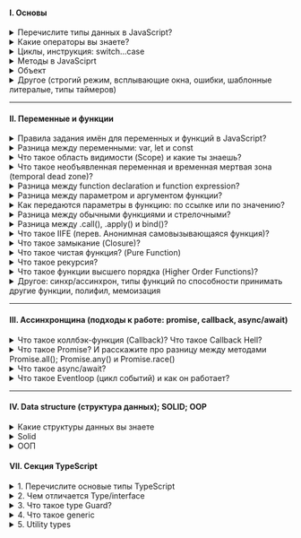 #### I. Основы

<details>
<summary> Перечислите типы данных в JavaScript? </summary>
В JavaScript существует 8 типов данных, их можно разделить на примитивные и ссылочные. К примитивным относятся следующие типы:

- `string` (строка),

- `number` (число),

- `biginit`,

- `boolean`,

- `symbol` (уникальный идентификатор) - необходимо для создания уникальных id, чтобы создать его необходимо написать функцию Symbol(""). Если сравнить два одниковых символа между собой, они никогда не равны

- `null`,

- `undefined`

Стоит отметить, что разница между null и undefined в том, что `Undefined` - это когда переменная объявлена, но мы ей не присвоенно значение, а `null` - когда мы присвоили значение специально, и как бы говорим, что у нас есть переменная и она пустая. Кстати при нестроговом сравнение undefined и null дает true, а при строгом false, а также при сравнение null == 0 дает false

А к ссылочному относится:

- `object`, в котором можно хранить данные с помощью ключа и значение. И один объект не похож так как сравниваются ссылки на объект, а не значение как примитив

А определить тип данных можно с помощью typeOf.

<details>
<summary>Question: Как превратить любой тип данных в булевое и разница между явным и невным преобразованием? JavaScript статически, или динамически типизированный язык?</summary>

В JS мы можем явно преобразовать типы, всего их три: String(), Boolean(), Number() - и все они являются функциями.

Чтобы превартить тип данных в булевый можно использовать:

1. Функцию Boolean(null)
2. !! (Двойное логическое не), `Допилить идею: Если мы применим его к не пустой строке, то оно сначало станет false, а затем true`

Чтобы превратить тип данных в числовое можно использовать:

1. Функцию Number('5')
2. метод parseInt("5")

Что превратить тип данных в строку можно использовать:

1. Функцию String(null)
2. Или через метод Object.prototype.toString(43)

Разница заключается в том, что неявное преобразование происходит автоматически путем арифмитические действий, а явное когда мы указываем тип специально через функции Number или ParseInt, функцию String или метод toString, Boolean или двойное логическое !!

Динамически типизированный язык, так как происходит автоматическое преобразование типов

</details>

<details>
<summary>Question: Перечислите все ложные (falsy) значение? Что такое NaN?</summary>

Falsy - это следующие значение: "", 0, null, undefined, NaN, false. А все остальное уже true

NaN расшифровывается как not-a-number, что означает не является числом. Мы получаем его когда выполняем математическую операцию неправильно. Например, если мы infinity разделим на intinity, то оно нам даст NaN. Для того, чтобы проверить, что число не является числом использует функцию isNaN()
А его особенностью можно выделить то, что она не равна ничему даже самому себе как в строгом, так и в нестрогом сравнении.

</details>
</details>

<details>
<summary> Какие операторы вы знаете? </summary>

I. Арифмитические операторы:

- сложения,
- вычитания,
- умножения,
- делание,
- возведение в стене `**`
- взятия от остатка `%`

II. Логические операторы:

- Или (||) - ищет первое truthy значение и возвращает его. У него самая большая приоритетность и он будет выполняться первый
- И (&&) - ищет первое falsy значение и возвращает последнее значение, если оба значеные верны.
- ! (Логическое не) - меняет значение на противоположное. Например если строку мы обернет в логическое !'str', то у нас false

К особенностям стоит отметить, что есть также приоритетность, но если мы обернем в скобки то данная приоритетность уже не будет иметь разницы.

III. Операторы сравнения:

- больше, меньше, меньше или равно, больше или равно,
- нестрогое (==) и строгое равенство (===). => Строгое равенство отличается от нестрогого тем, что нестрогое сравнивает только значения без приведения типов, а строгая сравнивает и значения и типы
- не равно (!=).

#### Question: Что такое оператор нулевого слияние ??

Он возвращает значение правого операнда, если левый операнд содержит null или undefined, в противном случае возвращается значение левого операнда. Он похож на или, так как он возвращает правый операнд если в левом хранится ложное значение, а не только null / undefined

</details>
</details>

<details>
<summary> Циклы, инструкция: switch...case</summary>

- for (let i=..; i > str; i++) - классический цикл, когда нам необходимо какое-то действие повторить несколько раз

- for ... in - служит для перебора объекта и возвращает нам ключи. Если нам необходимо получить значения, внутри цикла нам необходимо в квадратных скобках написать значения.

```
const uniqueUser = {
  name: "Valera",
  age: 24,
  isAdmin: true,
}

for (const key in iterable) {
  console.log(key) // name, age, isAdmin
  console.log(uniqueUser[key]) // Valera, 24, true
}
```

Если мы решим использовать их в массиве, то получим индексы.

```
const myLifeSummedUp = ["☕", "💻", "🍷", "🍫"]

for (let item in myLifeSummedUp) {
  // 0 1 2 3
  console.log(item)
}
```

- for ... of - служит для перебора массива и возвращает нам значения.

#### Отличие while и do while

do ... while - должен выполнится хотя бы один раз и не важно верны ли условия или нет, в то время как while может и не выполнится если условия не подходят

#### Что такое switch/case и где он используется?

Внутри есть кейсы (те в свою очередь делают строгое сравнения между значения), и после каждого кейса необходимо писать break, если не указать, то проверка пройдет дальше, есть также continue, который пропускает.

Если говорить про реакт, то используется он в редьюсерах (редаксе). И например когда нам нужно именно точное сравнения

</details>

<details>
<summary> Методы в JavaSciprt</summary>

<details>
<summary>Методы чисел, матиматические и строковые</summary>

#### Number and math methods

##### 1. Number method

- `.toString()` - число преобразоывавает в строку
- `.parseInt()` - берет строку и возвращает целое число
- `.isNaN()` - проверяет, является ли значения числа наном
- `.isFinity()`- проверяет, является ли число конечным

##### 2. Math method

- `.min(1, 2, 3)` - вернуть минимальное число
- `.max(2, 3, 4)` - вернуть максимальное число
- `.random(1, 2, 3)` - можно получить рандомное число
- `.floor()` - округляет в меньшую степень
- `.ceil()` - округляет в большую степень
- `.pow(2, 3)` - принимает два значения и возвращает возведенную степень `(3, 3) // 27`
- `.abs()` - возвращает абсолютное значение числа. Если это пустые кавычки или пустой массив, то это 0

Ну и другие по типу косинуса, синуса метода


##### 3. String methods

- `.toUpperCase()` - берет строку и пишет ее с большой буквы (преобразованное в верхний регистр).
- `.toLowerCase()` - берет строку и пишет ее с маленькой буквы (преобразованное в нижний регистр).
- `.split()` - делает из строки массив
- `.trim()` - удаляет пробельные символы с начало и конца строки
- `.startsWith()` проверяют начинается-ли строка с определенного символа который мы укажем внутри
- `.endsWith()` делает противоположное, тобишь заканчивается строка c определенным символом

</details>

<details>
<summary>Методы массива</summary>

- `.isArray()` => проверяет является ли значение массивом
- `.find()` - вернёт первый найденный в массиве элемент, который подходит под условие.
- `.findIndex()` - возвращает уже не найденный элемент, а индекс
- `.concat()` - когда есть два разных массива и нам нужна их объединить
- `.flat()` - когда внутри массива есть еще один массивы и мы хотим их все объединить в один общий через infinity либо указать определенную вложенность объединить, где 1 - на 1 уровень вложенности
- `.splice()` - который меняет исходный массив, c помощью данного метода мы можем удалять или добавлять внутрь массивы какие-то элементы
- `.slice()` - копирует старый массив и возвращает на его основе новый. Он просто копирует его.


Следующие 4 метода меняют исходных массив

- `.push()` - добавляет элементы в конец массива и возвращает новую длину массива.
- `.pop()` - удаляет из массива последний элемент и возвращает его значение.
- `.unshift()` - добавляет элементы в начало массива и возвращают новую длину массива.
- `.shift()` - удаляет из массива первый элемент и возвращает его значение.

Что будет работать быстрее? => Pop и push - так как их задача лишь добавить или удалить элемент в конце массива, а shift и unshift медленее так как помимо удаление или добавления первого элемент они будут сдвигать массив вправо или влево.

- `.forEach()` и `.map()` => отличие заключается в том, что forEach() меняет исходный массив, а map возвращает новый. Еще одним отличиям является то, что если мы используем .map, то мы можем использовать и другие методы.



#### Какие методы мутируют и не мутирует исходный массив?  

Мутирующие sort, reverse, push, pop, shift, unshift, splice, а к немутирующим можно отнести: map, filter, slice, concat,

</details>
</details>

<details>
<summary> Объект</summary>

<details>
<summary>Question: Расскажите про объект и как его создавать? Чем отличается объект от массива</summary>

Объекты - это тип данных, которые преназначены для хранения различных значений с помощью ключа и значения и выделяют следующие типы объектов - функции, массив, даты и коллекция: maps и weakmaps, sets и weaksets. В JS существует несколько способов создания объекта - это через фигурные скоба `{}`; через ключевое слово: `let user = new Person("Win")`; через object.create(): `let user = Object.create(person)`

Стоит отметить, что ключевое слово new делает несколько вещей:

- Создает новый пустой объект, который наследуется от prototype;
- К нему (объекту) привязывается значение this;
- Возвращает значение this, если в реализации не указано иноеэ

Разница между объектом и массивом

- У массивов есть методы тех, которых нет у объекта, также и наоборот
- Чтобы обратится к какому-то элементу в массиве мы должны использовать индекс от нуля. А у объекта обращение идет через точку
- Также у массива есть свойство length - делает подсчет всех элементов внутри массива.

</details>

<details>
<summary>Question: Как определить наличие свойства в объекте?</summary>

Первый и второй способ вернет булевое значение

- С помощью метод `.hasOwnProperty()`
- С помощью оператора `in`

Отличия заключается в том, что оператор in проверяет наличие свойств не только в самом объекте но и в его `ПРОТОТИПАХ`, а `hasOwnProperty` проверяет наличие свойства только в основном объекте.

- Обратится к объекту напрямую с помощью индексовой натации. Если свойство есть в объекте, то оно вернет значение, а если его нет, то undefined: `console.log(obj['prop1']); => foo`

</details>

<details>
<summary> Question: Методы объекта: key(), values(), entries(), fromEntries() </summary>

1. `Object.keys()` - возвращает массив ключей
2. `Object.values()` - возвращает массив значений
3. `Object.entries()` - возвращает массив пар ключ и значения
4. `Object.fromEntries()` - он преобразует список пар: ключ и значение в объект

```
const object1 = {
  a: 'smth',
  b: 42,
  c: false
};

console.log(Object.keys(object1));   // ["a", "b", "c"]
console.log(Object.values(object1)); // ["smth, 42, false"]
```

</details>

<details>
<summary> Question: Что такое деструктуризация? (деструктурирующее присваивание)</summary>

Деструктуризация появилась в ЕС6 и она позволяеть извлекает данные из массива или объекта с помощью определенного синтаксиса и записать их в переменную.

```
let arr = ["Ali", "Adigezalli"];
let [first, second] = arr;
console.log(first + " " + second); // * Ali Adigezalli
```

</details>

<details>
<summary> Question: Разница между Rest (остаточными параметры) и Spread (операторами расширения)?</summary>

Синтаксис одинаковый, однако задачи выполняют разные

Rest `(остаточные параметры)`. => Например у нас есть функция, и к нам приходят очень много параметров. Мы можем взять первые два параметра (a, b), а остальные параметры мы можем получить с помощью rest-оператора. Первые два параметра придут в качестве обычных значений, а рест оператор придет в виде массива

Spread `(оператор расширение)` - расширяет массив, объект. У нас есть в базе данных большой массив с пользователями и нам необходимо его скопировать и добавить пару новых пользователей и чтобы это сделать мы можем использовать spread оператор

</details>

<details>
<summary> Question:  Разница между глубокой (deep) и поверхностной (shallow) копиями объекта? </summary>

Например у нас есть объект с большой кучей вложенностей: массивов, объектов и т.д. И когда мы хотим копировать объект через spread оператор, то копируется лишь первый уровень вложенности, а остальные не копируются. Если нам нужно использовать глубокое копирование тут есть два варианта через JSON.parse и stringify или использовать спред оператор для всех уровней вложенностей, так мы получим глубокое копирование

</details>
</details>

<details>
<summary> Другое (строгий режим, всплывающие окна, ошибки, шаблонные литералые, типы таймеров) </summary>

<details>
<summary> Строгий режим (strict mode) в JavaScript?</summary>

Он появился в ЕС5, и он говорит, что наш код будет работать в строгом режиме в JS. Чтобы его использовать необходимо написать 'use strict' либо в начале скрипта либо внутри функции. Если мы его напишем в начале скрипта, то он будет иметь глобальную область видимости, а если напишем внутри функции, то будет иметь локальную область видимости. Например если мы объявим объект без переменной или продублируем параметры внутри функции

```
"use strict";
x = {p1:10, p2:20};      // This will cause an error
function x2(p1, p1) {};   // This will cause an error
```

</details>

<details>
<summary> Типы всплывающих окон в JavaScript?</summary>

`alert` - выводить информацию во всплывающем окне;

`confirm` - спрашивать соглашение во всплывающем окне; подтвердить по ОК или Отмену

`prompt` - всплывающем окно, где просят написать что-то в инпут поле

</details>

<details>
<summary> Типы ошибок в JavaScript? </summary>

1. SyntaxError - синтаксическая ошибка возникает когда мы написали неправильно какое-то слово: reutrn

2. RefferenceError - возникает когда js не может найти какую-то ссылку в которой мы пытаемся получить доступ. Например хотим определенную переменную найти а его нет

3. TypeError - возникает когда мы хотим методы определенных типов преобразовать на типов у которого этого метода нет.

</details>

<details>
<summary> Что такое шаблонные литералы (Template Literals)?</summary>

Шаблонные литаралы - это обратные кавычки, внутри обратные кавычек мы можем с помощью знака доллара и фигурными скобками (${выражение}).

</details>

<details>
<summary> Типы таймеров в JavaScript?</summary>

В JS есть два основных типа таймеров:

- `setTimeout(...)` - позволяет вызвать переданную функцию один раз через определенное время
- `setInterval(...)` - позволяет вызвать переданную функцию много раз через определенный интервал времени. Чтобы отменить `setInterval` мы можем использовать тип: `clearInterval()` и внутрь передаем переменную, где использовали `setInterval`.

</details>

<details>
<summary> Что такое выражения (expression) и инструкции (statement)</summary>

I. Выражение - это арифмитическое действие. Например:`+, -, *, /, %, >, =, ==, i++, --i`, `Math.random - случайное число.

II. Инструкция - это фрагмент кода, который выполняет определенное действие. К инструкциям относятся: `if, if-else, while, for, for..in, for..of switch, for-in, объявления переменных`

</details>
</details>

---

#### II. Переменные и функции

<details>
<summary> Правила задания имён для переменных и функций в JavaScript? </summary>

Если мы говорим задание имен переменных, то

1. Они должны содержать буквы на латинице, он должен отражать смысл того, что он хранит: `let age = 20`;

2. Цифр: `let user2 = 'Antony';`

3. Символы доллара: `let $user = 'Alice';`

4. Нижнего подчеркивания: `let _user = 'Pete';`

Если мы говорим то, что как не стоит начинать, то - первый символ не должен быть цифрой: `let 10user = 'Nick';`

Имя функции должно понятно и четко отражать что она делает и что возвращает. Функция - это действия по этому её имя
обычно является глаголом: `function checkValue() {}`

</details>

<details>
<summary> Разница между переменными: var, let и const </summary>

Существует несколько отличий между var, let и const:

1. let и const появились в ЕС6, а var был до ЕС6.

2. Переменные var можно как занова объявлять, так и повторно обновлять, что не вызовет никакой ошибки в консоле. И с этим было много проблем

3. У let мы можем присвоить новое значение, однако создавать переменную с тем же именем нельзя, а у const (если
   говорим про переменую), то мы не можем присвоить новое значение и не можем создать переменную с тем же именем. То
   есть переменная становится не изменяемой.

4. У var область видимости - глобальная или локальная (область видимости в пределах функции). У `let` и `const` - блочную область видимости, что в свою очередь означает любой элемент с фигурными скобками: функции, циклы, инструкции (if ... else). тип
</details>

<details> 
<summary> Что такое область видимости (Scope) и какие ты знаешь? </summary>

Область видимости - это место откуда мы имеем доступ к переменным или функциям. Выделяют 3 типа:

1. `Глобальная область видимости` - это когда иы объявляем переменную внутри самого файла js (внутри скрипта) не
   оборачивая ни функцией, циклом. Они доступны из любого места в коде

2. `Локальная область видимости` - переменные и функции объявленные внутри функций, доступны только внутри этой
   функции и всем вложенным в неё функциям. За ее пределами, при обращении к переменной, мы получаем ошибку

3. `Блочная область видимости` - это когда переменная доступна только внутри блока, за пределеми блока она не доступна.

</details>

<details>
<summary> Что такое необъявленная переменная и временная мертвая зона (temporal dead zone)? </summary>

1. `Необъявленная переменная` - это когда мы написали какое-то значение `a = 20` без переменных var, let либо const.
   Область видимости у необъявленных переменых - глобальная, что означает, что они доступны из любого места кода, что
   не очень хорошая практика как и var. Если мы будем использовать строгий режим, то получим ошибку ReferenceError, а в
   нестрогом undefined

2. `Временная мертвая зона` - Она появилась в ЕС6 и работает с let и const. Если мы сначало обратимся к переменной
   до ее написания, в случае с var увидем ошибку undefined, так как вар появился значительно раньше временной мертвой
   зоны. Однако если мы сначало вызовем let или const до ее написания, то получим ошибку referenceError. Из чего можно
   сделать вывод, что временная мертвая зона означает, что к переменной мы не можем обратится пока она не будет вычислена

</details>

<details>
<summary> Разница между function declaration и function expression? </summary>

Выделяют два способа объявлении функции:

- `Function Declaration` – функция, которая объявлена через кл.слово function. Например: `function multyple() {...}`

- `Function Expression` – функция, которая объявление через переменную. Например: `let multiply = function () {...}`

Отличие заключает в том, что к function declaration можно вызвать до того как объявить. Так как JS собирает все строчки
где объявляется function, а также через Hoisting (подним) их самый вверх, что позволяет нам сначало вызвать их, а потом
объявить. Еще наверное стоит отметить, что если мы объявим function expression через переменную var, то и она будет всплывать

</details>

<details>
<summary> Разница между параметром и аргументом функции? </summary>

Когда мы пишем функцию и внутри обычных скобок указываем a, b: `function value (a, b) {...}`, то это параметры.
После того как мы передали параметры мы пишем код например `return a + b`. После вызываем этой функцию через запятую,
так вот значения, которые передаются при вызове функции называются аргументами: foo (5, 7).

</details>

<details>
<summary> Как передаются параметры в функцию: по ссылке или по значению?</summary>

Примитивы передаются в функцию по значению, а объекыт и массив уже по ссылке. Стоит отметить, что когда в функции передается примитивное значение, то функция получает копию, а не примитивное знаечения, в то время как объект и массив передаются сам уже (оригинал) грубо говоря.

</details>

<details>
<summary> Разница между обычными функциями и стрелочными? </summary>

1. Синтаксис
2. У стрелочных функций нет своего this, оно берет его снаружи
3. У стрелочных функций нет arguments
4. Стрелочные функции не могут быть вызвани с new

`Что обозначает this в JavaScript?`

Это ссылка на контекст вызова функции и он динамичный, то есть, меняется от способа вызова функции

Если мы вызовем его глобально, то ссылка будет на `window` (в браузере) или `global`

Если мы напишем объекте, а затем внутри него напишем функцию, то это ссылка будет на сам объект. Однако у стрелочных функций нет своего this, и берет он ссылку из глобального контекста

`Что такое псевдомассив arguments?`

Это аргументы, которые передаются в функцию. И к нему можно обращаться как к массиву по индексу и узнать его длину, а в остальных случаях - это другой объект похожий на массив, поэтому и псевдомассив.

</details>

<details>
<summary> Разница между .call(), .apply() и bind()? </summary>

С помощью .call() - вызывает и переопределяет, через запятую аргументы
С помощью .apply() - похож на .call, только аргументы передаются внутри массива
C помощью .bind() - просто переопределяет и если байндов у нас много, то сработает только первый

</details>

<details>
<summary> Что такое IIFE (перев. Анонимная самовызывающаяся функция)? </summary>

Если нам нужно вызвать функцию не через foo(), то мы можем использовать следующий метода. По правде говоря он уже устарел,
IIFE (Immediately Invoked Function Expression) - это анонимная функцию с лексической областью видимости, которая вызывается
немедленно после его объявления. Cинтаксис: оздаёте функцию внутри круглых скобок и после закрывающей скобки, ещё ставьте
круглые скобки.

</details>

<details>
<summary> Что такое замыкание (Closure)?  </summary>

Замыкание - оно создается при написании функции со своим лексич.окружение. И когда за пределами функции есть переменная, которого внутри нашего лексического окружения нет, то он
дает доступ обращатся к этой переменной.

</details>

<details>
<summary> Что такое чистая функция? (Pure Function) </summary>

Чистая функция - это та функция, у которой нет побочных эффектов и это функция, результаты которой зависят только от входных параметров. К побочным эффектом относится

К побочным эффектам относятся:

- Запросы на сервер
- Изменения входных параметров
- Обращение к дому (квериселекторы), если говорим про JS.

Плюсы чистых функций:

- Уменьшает кол-во багов (так как он максимально низко влияет на остальную систему. Если я знаю, что у меня есть баг в функции, то он внутри него)
- Легче тестировать
- Легче понимать, посколько все что она делает заключено внутри нее и не нужно никуда бегать.

</details>

<details>
<summary> Что такое рекурсия? </summary>

Рекурсия - это функция, которая вызывает саму себя в теле этой же функции. Однако если мы не напишем условия, то цикл будет бесконечный, пока не выведится ошибка, что стек переполнен. Чтобы избежать данной ошибки необходимо условия выхода из функции. Например мы можем использовать рекурсию для вычисления чисел Фибоначчи или факториала

</details>

<details>
<summary> Что такое функции высшего порядка (Higher Order Functions)?  </summary>

HOF - обычная функция, которая принимает в качестве аргумента другую функцию, добавляет в эту функцию так скажем новый финкционал и возвращает его - это map, filter, reduce

<img src="./assets/3.PNG" alt="Primer">

</details>

<details>
<summary> Другое: синхр/ассинхрон, типы функций по способности принимать другие функции, полифил, мемоизация </summary>

<details>
<summary> Допы: разница между синхронными и асинхронными функциями?</summary>

Синхронные функции являются блокирующими, а ассинхронные нет. Когда интерпретатор натыкается на синхронную функцию, он блокирует дальнейшее выполнения операции прежде чем данная функция будет выполнения. По этому набор таких функций выполняется последовательно - одна за другой. Ассинхронные функции наоборот не блокирует дальнейшие выполнения скрипта. По этой причине различные тяжелые операции по типу запроса данных делают ассинхронными. Обычно такие функции в качестве аргумента принимают коллбек - это еще одна функции, которая выполнится как только будет выполнено асинхронная функция и которая сможет обработать полученный результат

</details>

<details>
<summary> Типы функций по способности принимать другие функции? </summary>

В JS можно выделить 3 основные типов функций в зависимости от принимаемых данных:

- Функция первого класса (first-class functions) – это функция, которая не принимает другую функцию в качестве аргумента и не возвращает функцию как значения

`const firstOrder = () => console.log( “Hello”)`

- Функции высшего порядка (HOF) – это функция, которая принимает другую функцию в качестве аргумента или возвращает функцию как значение

`const higherOrder = firstOrderReturn => firstOrderReturn()`

- Унарная функция – это функция, которая принимает только 1 аргумент, который не является функцией.

`const unaryFunction = (a) => console.log(${a} + world!)`

</details>

<details>
<summary> Что такое полифил (polyfill)? </summary>

Например у нас есть современный код написанный на ЕС6, однако он не работает в старых браузерах, так вот с пмощью полифила мы можем преобразовать наши функции для старых бразуров. Вот пример: sessionStorage доступно во всех последних браузерах (IE8 и выше), но не в IE7 и ниже. Полифилл можно использовать для включения поддержки старых браузеров, которые не предоставляют файлы sessionStorage.

</details>

<details>
<summary> Что такое мемоизация? Реализуйте базовую логику функции для мемоизации? </summary>

Это прием создании функции способность запомнить ранее вычисленное значение, а также результат. В результате при повторном вызове функции с одинаковыми аргументами она не
будет выполнена, а результат рбаоты вернется из кеша.

В программировании мемоизация — это метод оптимизации , который делает приложения более эффективными и, следовательно, более быстрыми. Он делает это, сохраняя результаты вычислений в кеше и извлекая ту же информацию из кеша в следующий раз, когда она потребуется, вместо того, чтобы вычислять ее снова.

</details>
</details>

---

#### III. Ассинхронщина (подходы к работе: promise, callback, async/await)

<details>
<summary>Что такое коллбэк-функция (Callback)? Что такое Callback Hell?</summary>

Коллбэк-функция - это функция, которая передана в другую функцию в качестве аргумента. Например: коллбеки могут используются при обращение к Апи, когда нам необходимо дождатся ответа, и после его получения мы можем выполнить какое-то действия. Он может также использоваться в сеттаймауте вызвав функцию alert.

Стоит отметить, что есть такое понятие как callback hell, которая означает ад коллбеков, данный термин используется когда у нас внутри функции очень много коллбеков, что в свою очередь трудно читать, понимать и контролировать. Чтобы избежать его можно разделить на async и await, разделить на другие функции и вызвать их в качестве коллбека.

</details>

<details>
<summary>Что такое Promise? И расскажите про разницу между методами Promise.all(); Promise.any() и Promise.race()</summary>

Промисы - это объект и один из способов работы с асинхронным кодом и промис содержит в себе 3 состояния: `pending` - ожидания; `resolved (fulfilled)` - выполнено успешно; `rejected` - выполнено с ошибкой. Чтобы создать промис нам необходимо использовать конструкцую так называемую new Promise, которая принимает в качестве аргумента функцию, а сама функция принимает в качестве аргумента: resolve и reject.

Методы промисов

`Promise.all()` - ждет выполнения всех промисов, если выполнятся успешно то вернет массив значений этих промисов, если нет, то вернет последний промис, который выполнился неуспешно

`Promise.allSettled()` - работает по тому же принципу, что и `Promise.all()`, однако ему не важно выполнится ли промис успешно или с ошибкой он в любом случае выполнится.

`Promise.any()` - работает следующим образом: у нас есть списков промисов, он дожидается выполнения первого успешного промиса (кл.слово успешного) и если он находится его, то он возвращает данные результат, а если нет, то выводит ошибку

`Promise.race()` - выполнится только первый промис (не имеет разницы ошибка или успешно), остальные будут игнорировать.

#### Преимущества использовании промисов вместо колбэков?

- Помогает избежать коллбек-хелл, который может быть нечитаемым

- Упрощает последовательное написание последовательного читаемого ассинхроного кода с помощью then, а также обработку ошибок с помощью catch()

- Методы промисов all, allSettled, any, race

- С использованием промисов можно избежать следующих проблем: колбэк-функция была вызвана слишком рано, поздно или вовсе не была вызвана; функция была вызвана слишком мало или слишком много раз; не удалось передать необходимую среду/параметры; были пропущены ошибки/исключения.

</details>

<details>
<summary>Что такое async/await? </summary>

Async является еще одним способом написание ассинхроного кода, который всегда возвращает промис, await добавляется в тело функции и ждет выполнения промиса. Если какой-то из await не выполнится, то дальше он не пойдет и поместится в catch, что тот в свою очередь является обработчиком ошибок

```
async function getMainActorProfileFromMovie(id) {
  try {
    const movieResponse = await fetch(`https://swapi.dev/api/films/${id}/`);
    const movie = await movieResponse.json();
    return characterResponse.json();
  } catch (err) {
    console.error('Произошла ошибка!', err);
  }
}
```

</details>

<details>
<summary>Что такое Eventloop (цикл событий) и как он работает?</summary>

Eventloop - это бесконечный цикл, который ожидает поступления задач, выполняет их и затем снова ждет поступления новых задач. И у него есть механизм, который называется callStack, в котором лежат как микро, так и макротаски. К микротаскам например относятся: Promise а к макротаскам относятся: setTimeout, setInterval. Стоит отметить, что сначало будут выполнятся микротаски, а затем макротаски

</details>

---

#### IV. Data structure (структура данных); SOLID; OOP

<details>
<summary>Какие структуры данных вы знаете</summary>

- `Массив и объект`

- `Map` - основное отличия заключается в том, что мы использовать в качестве ключей любой тип данных: str, true, false и т.д. Также у mapa есть свои методы и свойства, который мы можем записывать, возвращать, удалять элементы из mapa. Мы можем даже перебирать его по ключам, значением и ключом значением

- `Set` - коллекция уникальных значений внутри объекта, ключи в нем не пишутся и каждое значение встречает только 1 раз. Цикл можно сделать у него for...of

- `WeakMap` - ключи должны быть объектами.

- `Weakset`

- `Очередь` - принциа элементы добавляются в конец структуры, а извлекаются из его начала. Аналогия с магазином: первый пришел на кассу первый и вышел, а тот кто пришел последним последний и уходит (FIFO - First in first out) => shift (удаляет первый массив) и unshift (добавляет в начало массиво - элемент)

- `Стек` - элементы всегда добавляются в конец структуры и извлекаются также из конца. LIFO - Last in first out => Аналогия с бумагой: мы накладываем бумагу а если хотим его взять то берем сверху. А методы используем: push (добавляет в конец) и pop (удаляет с конца)

</details>

<details>
<summary>Solid</summary>

- S `(single responsobility principle)` - принцип единственной ответственный. Наши классы, функции, компоненты должны выполнять какую-то определенную одну задачу, и если он выполняет более одной задачи, то он не придерживается данного принципа. Например, если в нашем одном компоненте есть запрос на получениия данных, его фильтрация, сортировка и т.д., то он не соблюдает данный принцип. Необходимо разделять на много маленьких компонентов, где каждый будет выполнять одну определенную задачу. И если придерживаться данного принципа, то данный код легче читать, тестировать и поддерживать.

<img src='./assets/solid/single-1.PNG' alt="Не придерживаешься принципа Single-responsibility" />
<img src='./assets/solid/single-2.PNG' alt="Придерживаться данного принципа Single-responsibility" />

- O `(open-closed principle)` - принцип открытости и закрытости. Код должен быть открыт для добавления нового функционала, при это закрыт для модификации. Другими словами вместо того, чтобы изменять существующий код, он должен быть расширен новым кодом. В классах - extends, а в реакте - композиция, где «частный» вариант компонента рендерит более «общий» и настраивает его с помощью пропсов:

</details>

<details>
<summary>ООП</summary>

</details>

#### VII. Секция TypeScript

<details>
<summary>1. Перечислите основые типы TypeScript</summary>

В тайпскрипт есть 3 примитивных типа: string, number, boolean. Также мы эти примитивы можем обернуть в массив через квадратные скобки или Array<number> или объект через фигурные

- `Any` - работает по принципу, что его тип может быть любым, это все равно, что писать на чистом JavaScript.

- `unknown` похож на тип any, но он более безопасный, то есть мы не можем ему сразу присвоить новый тип нам нужно сделать некую проверку через typeOf, instanceof и уже внутри написать тип который мы хотим сделать. Результаты JSON.parse

- `void` - это тип, который предназначен только для того, чтобы показывать, что функция не возвращает никакое значение, тобишь нет return

- `never` использует тогда когда мы доходим до случая, который не может никогда произойти как в switch...case или редюсерах: default. Я его использую для доп.проверки компилятором, что какая-то ситуация реально не может произойти

</details>

<details>
<summary>2. Чем отличается Type/interface</summary>

- Синтаксис

- Если у нас есть тип и интерфейс, то интерфейс может наследоваться от типа, а тип через extends не может наследоваться.

- Если мы хотим взять какой-то примитивный тип у type, то внутри interface мы можем обратится к типу объявленный через type

- Если у нас есть два типа, то мы можем объединить через | (палочку), у интерфейса такой функции нету.

- Типы с одинаковыми именами мы не можем писать, так как будет ругаться, а вот интерфейс можно и тем самым мы можем их расшираять

</details>

<details>
<summary>3. Что такое type Guard?</summary>

TypeGuard - это runtime проверка, которая передается комплиятору тайпскрипту и информирует о том, что дальше будут определенные типы (или мы попробуем сузить типы до определенных). К тайп гвардом можно отнести - `typeof; instanceOf; in (проверяет есть определенное св-в в объекте); if...else; строгое сравнения`

</details>

<details>
<summary>4. Что такое generic</summary>

Generic нужны нам тогда, когда мы не знаем четкий тип, которые передаются к нам в параматеры. C помощью дженериков мы говорим ТС определи сам тип `переданного нам аргумента`.

Где можно использовать generic? - Типы, интерфейс, классы, функции

Также есть ограничение, например он (дженерик) определяет стрингу и не разделяет, что это может быть даже в массиве стринга, в этом случае нам нужно extends.

</details>

<details> 
<summary>5. Utility types </summary>

Utility `[juː'tɪlətɪ]` types - это встроенные типы, которые помогают, как-то манипулировать типами

0. Record - создает тип, который представляют объекты с заданными ключами и значениями. Она позволяет определить тип объекта, где все ключи имеют один и тот же тип значения.

1. Pick - нужен когда у нас есть тип, и мы хотим создать новый тип со свойствами другого типа

2. Omit - создает тип, исключая набор свойств из другого типа

3. Extract - создает тип, выбирая набор свойств из другого типа с union type (объединением стилей)

4. Exclude - создает тип, исключая набор свойств из другого типа с union type (объединением стилей)

5. NonNullable - создает тип, исключая набор свойств из другого типа null и undefined с union type (объединением стиля)

6. Partial - делает все свойства необязательным

7. Required - делает все свойства обязательными

8. Readonly - создает тип, свойства которых нельзя изменить

9. Parameters - работает с функциями, он достает аргумент и добавляет в кортеж(tuple) похожий на массив, где хранятые разные типы значений

10. ReturnType - достает возвращаемое значение.

11. Awaited - позволяет получить тип, который будет возвращен после ожидания(awaiting) промиса.

</details>
